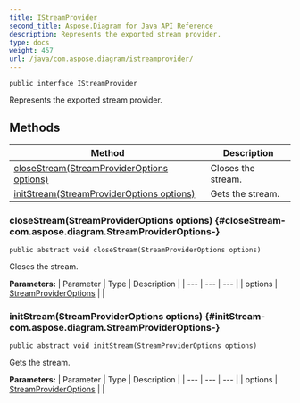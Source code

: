 ```yaml
---
title: IStreamProvider
second_title: Aspose.Diagram for Java API Reference
description: Represents the exported stream provider.
type: docs
weight: 457
url: /java/com.aspose.diagram/istreamprovider/
---
```

```
public interface IStreamProvider
```

Represents the exported stream provider.
## Methods

| Method | Description |
| --- | --- |
| [closeStream(StreamProviderOptions options)](#closeStream-com.aspose.diagram.StreamProviderOptions-) | Closes the stream. |
| [initStream(StreamProviderOptions options)](#initStream-com.aspose.diagram.StreamProviderOptions-) | Gets the stream. |
### closeStream(StreamProviderOptions options) {#closeStream-com.aspose.diagram.StreamProviderOptions-}
```
public abstract void closeStream(StreamProviderOptions options)
```


Closes the stream.

**Parameters:**
| Parameter | Type | Description |
| --- | --- | --- |
| options | [StreamProviderOptions](../../com.aspose.diagram/streamprovideroptions) |  |

### initStream(StreamProviderOptions options) {#initStream-com.aspose.diagram.StreamProviderOptions-}
```
public abstract void initStream(StreamProviderOptions options)
```


Gets the stream.

**Parameters:**
| Parameter | Type | Description |
| --- | --- | --- |
| options | [StreamProviderOptions](../../com.aspose.diagram/streamprovideroptions) |  |


